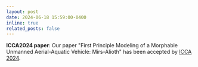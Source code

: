 ```yaml
---
layout: post
date: 2024-06-18 15:59:00-0400
inline: true
related_posts: false
---
```


**ICCA2024 paper**: Our paper "First Principle Modeling of a Morphable Unmanned Aerial-Aquatic Vehicle: Mirs-Alioth"  has been accepted by [ICCA 2024](http://www.mae.cuhk.edu.hk/~usr/icca2024/index.html).